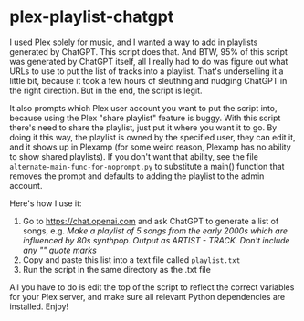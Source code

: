 # plex-playlist-chatgpt
I used Plex solely for music, and I wanted a way to add in playlists generated by ChatGPT. This script does that. And BTW, 95% of this script was generated by ChatGPT itself, all I really had to do was figure out what URLs to use to put the list of tracks into a playlist. That's underselling it a little bit, because it took a few hours of sleuthing and nudging ChatGPT in the right direction. But in the end, the script is legit.

It also prompts which Plex user account you want to put the script into, because using the Plex "share playlist" feature is buggy. With this script there's need to share the playlist, just put it where you want it to go. By doing it this way, the playlist is owned by the specified user, they can edit it, and it shows up in Plexamp (for some weird reason, Plexamp has no ability to show shared playlists). If you don't want that ability, see the file `alternate-main-func-for-noprompt.py` to substitute a main() function that removes the prompt and defaults to adding the playlist to the admin account.

Here's how I use it:

1) Go to https://chat.openai.com and ask ChatGPT to generate a list of songs, e.g. _Make a playlist of 5 songs from the early 2000s which are influenced by 80s synthpop. Output as ARTIST - TRACK. Don't include any "" quote marks_
2) Copy and paste this list into a text file called  `playlist.txt`
3) Run the script in the same directory as the .txt file

All you have to do is edit the top of the script to reflect the correct variables for your Plex server, and make sure all relevant Python dependencies are installed. Enjoy!

